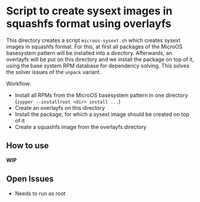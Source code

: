 # Script to create sysext images in squashfs format using overlayfs

This directory creates a script `microos-sysext.sh` which creates sysext images in squashfs format. For this, at first all packages of the MicroOS basesystem pattern will be installed into a directory. Afterwards, an overlayfs will be put on this directory and we install the package on top of it, using the base system RPM database for dependency solving. This solves the solver issues of the `unpack` variant.

Workflow:
* Install all RPMs from the MicroOS basesystem pattern in one directory (`zypper --installroot <dir> install ...`)
* Create an overlayfs on this directory
* Install the package, for which a sysext image should be created on top of it
* Create a squashfs image from the overlayfs directory

## How to use

**WIP**

## Open Issues

* Needs to run as root
